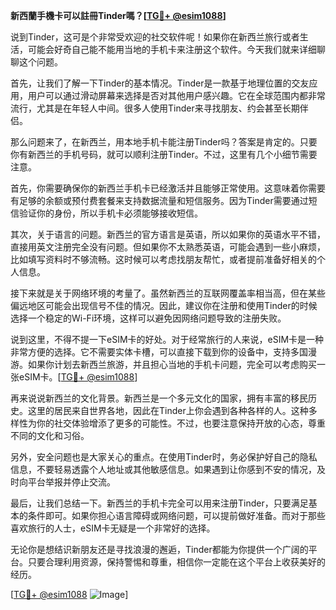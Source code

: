 **新西蘭手機卡可以註冊Tinder嗎？[[TG💪+ @esim1088](https://t.me/s/esim1088)]**

说到Tinder，这可是个非常受欢迎的社交软件呢！如果你在新西兰旅行或者生活，可能会好奇自己能不能用当地的手机卡来注册这个软件。今天我们就来详细聊聊这个问题。

首先，让我们了解一下Tinder的基本情况。Tinder是一款基于地理位置的交友应用，用户可以通过滑动屏幕来选择是否对其他用户感兴趣。它在全球范围内都非常流行，尤其是在年轻人中间。很多人使用Tinder来寻找朋友、约会甚至长期伴侣。

那么问题来了，在新西兰，用本地手机卡能注册Tinder吗？答案是肯定的。只要你有新西兰的手机号码，就可以顺利注册Tinder。不过，这里有几个小细节需要注意。

首先，你需要确保你的新西兰手机卡已经激活并且能够正常使用。这意味着你需要有足够的余额或预付费套餐来支持数据流量和短信服务。因为Tinder需要通过短信验证你的身份，所以手机卡必须能够接收短信。

其次，关于语言的问题。新西兰的官方语言是英语，所以如果你的英语水平不错，直接用英文注册完全没有问题。但如果你不太熟悉英语，可能会遇到一些小麻烦，比如填写资料时不够流畅。这时候可以考虑找朋友帮忙，或者提前准备好相关的个人信息。

接下来就是关于网络环境的考量了。虽然新西兰的互联网覆盖率相当高，但在某些偏远地区可能会出现信号不佳的情况。因此，建议你在注册和使用Tinder的时候选择一个稳定的Wi-Fi环境，这样可以避免因网络问题导致的注册失败。

说到这里，不得不提一下eSIM卡的好处。对于经常旅行的人来说，eSIM卡是一种非常方便的选择。它不需要实体卡槽，可以直接下载到你的设备中，支持多国漫游。如果你计划去新西兰旅游，并且担心当地的手机卡问题，完全可以考虑购买一张eSIM卡。[[TG💪+ @esim1088](https://t.me/s/esim1088)]

再来说说新西兰的文化背景。新西兰是一个多元文化的国家，拥有丰富的移民历史。这里的居民来自世界各地，因此在Tinder上你会遇到各种各样的人。这种多样性为你的社交体验增添了更多的可能性。不过，也要注意保持开放的心态，尊重不同的文化和习俗。

另外，安全问题也是大家关心的重点。在使用Tinder时，务必保护好自己的隐私信息，不要轻易透露个人地址或其他敏感信息。如果遇到让你感到不安的情况，及时向平台举报并停止交流。

最后，让我们总结一下。新西兰的手机卡完全可以用来注册Tinder，只要满足基本的条件即可。如果你担心语言障碍或网络问题，可以提前做好准备。而对于那些喜欢旅行的人士，eSIM卡无疑是一个非常好的选择。

无论你是想结识新朋友还是寻找浪漫的邂逅，Tinder都能为你提供一个广阔的平台。只要合理利用资源，保持警惕和尊重，相信你一定能在这个平台上收获美好的经历。

[[TG💪+ @esim1088](https://t.me/s/esim1088) ![Image](https://i.postimg.cc/4NQfJmqS/Snipaste-2025-05-13-00-14-12.png)]